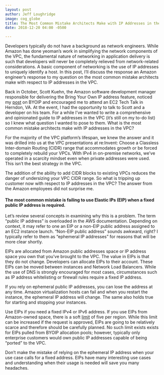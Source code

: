 ```yaml
---
layout: post
author: Jeff Loughridge
image: cog_globe
title: The Most Common Mistake Architects Make with IP Addresses in the AWS VPC
date: 2018-12-20 04:00 -0500

---
```


Developers typically do not have a background as network engineers. While Amazon has done yeoman’s work in simplifying the network components of the VPC, the fundamental nature of networking in application delivery is such that developers will never be completely relieved from network-related considerations. A basic component of networking is the use of IP addresses to uniquely identify a host. In this post, I’ll discuss the response an Amazon engineer’s response to my question on the most common mistake architects make with respect to IP addresses in the VPC.

Back in October, Scott Kuehn, the Amazon software development manager responsible for delivering the Bring Your Own IP address feature, noticed my [post](https://konekti.us/2018/08/12/decoding-bring-your-own-ip-preview-for-aws-vpc.html) on BYOIP and encouraged me to attend an EC2 Tech Talk in Herndon, VA. At the event, I had the opportunity to talk to Scott and a developer on his team. For a while I’ve wanted to write a comprehensive and opinionated guide to IP addresses in the VPC (it’s still on my to-do list) so I knew what question I wanted to pose to them. What is the most common mistake architects make with IP addresses in the VPC?

For the majority of the VPC platform’s lifespan, we knew the answer and it was drilled into us at the VPC presentations at re:Invent: Choose a Classless Inter-domain Routing (CIDR) range that accommodates growth or be forced to completely rebuild your VPCs. With IPv4 in on-premise networks, we’ve operated in a scarcity mindset even when private addresses were used. This isn’t the best strategy in the VPC.

The addition of the ability to add CIDR blocks to existing VPCs reduces the danger of undersizing your VPC CIDR range. So what is tripping up customer now with respect to IP addresses in the VPC? The answer from the Amazon employees did not surprise me.

#### The most common mistake is failing to use Elastic IPs (EIP) when a fixed public IP address is required.

Let’s review several concepts in examining why this is a problem. The term “public IP address” is overloaded in the AWS documentation. Depending on context, it may refer to one an EIP or a non-EIP public address assigned to an EC2 instance launch. “Non-EIP public address” sounds awkward, right? I typically refer to them as “ephemeral IP addresses” for reasons that will be more clear shortly.

EIPs are allocated from Amazon public addresses space or IP address space you own that you’ve brought to the VPC. The value in EIPs is that they do not change. Developers can allocate EIPs to their account. These EIPs can be moved between instances and Network Load Balancers. While the use of DNS is strongly encouraged for most cases, circumstances such as IP address whitelisting or firewall rules require a fixed IP address.

If you rely on ephemeral public IP addresses, you can lose the address at any time. Amazon virtualization hosts can fail and when you restart the instance, the ephemeral IP address will change. The same also holds true for  starting and stopping your instances.

Use EIPs if you need a fixed IPv4 or IPv6 address. If you use EIPs from Amazon-owned space, there is a soft [limit](https://docs.aws.amazon.com/general/latest/gr/aws_service_limits.html) of five per region. While this limit can be increased if the request is approved, EIPs are going to be relatively scarce and therefore should be carefully planned. No such limit exists exists for EIPs pulled from BYOIP allocation pools; however, typically only enterprise customers would own public IP addresses capable of being “ported” to the VPC.

Don’t make the mistake of relying on the ephemeral IP address when your use case calls for a fixed address. EIPs have many interesting use cases and understanding when their usage is needed will save you many headaches.

